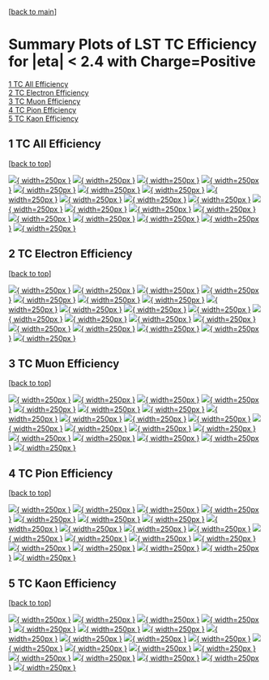 [[back to main](./)]

# <a name="top"></a> Summary Plots of LST TC Efficiency for |eta| < 2.4 with Charge=Positive

[1 TC All Efficiency](#1)<br/>[2 TC Electron Efficiency](#2)<br/>[3 TC Muon Efficiency](#3)<br/>[4 TC Pion Efficiency](#4)<br/>[5 TC Kaon Efficiency](#5)<br/>



## <a name="1"></a> 1 TC All Efficiency

 [[back to top](#top)]

[![](../mtv/var/TC_loweta_0_1_eff_pt.png){ width=250px }](TC_loweta_0_1_eff_pt.html)
[![](../mtv/var/TC_loweta_0_1_eff_ptzoom.png){ width=250px }](TC_loweta_0_1_eff_ptzoom.html)
[![](../mtv/var/TC_loweta_0_1_eff_ptlow.png){ width=250px }](TC_loweta_0_1_eff_ptlow.html)
[![](../mtv/var/TC_loweta_0_1_eff_ptlowzoom.png){ width=250px }](TC_loweta_0_1_eff_ptlowzoom.html)
[![](../mtv/var/TC_loweta_0_1_eff_ptmtv.png){ width=250px }](TC_loweta_0_1_eff_ptmtv.html)
[![](../mtv/var/TC_loweta_0_1_eff_ptmtvzoom.png){ width=250px }](TC_loweta_0_1_eff_ptmtvzoom.html)
[![](../mtv/var/TC_loweta_0_1_eff_eta.png){ width=250px }](TC_loweta_0_1_eff_eta.html)
[![](../mtv/var/TC_loweta_0_1_eff_etazoom.png){ width=250px }](TC_loweta_0_1_eff_etazoom.html)
[![](../mtv/var/TC_loweta_0_1_eff_etacoarse.png){ width=250px }](TC_loweta_0_1_eff_etacoarse.html)
[![](../mtv/var/TC_loweta_0_1_eff_etacoarsezoom.png){ width=250px }](TC_loweta_0_1_eff_etacoarsezoom.html)
[![](../mtv/var/TC_loweta_0_1_eff_phi.png){ width=250px }](TC_loweta_0_1_eff_phi.html)
[![](../mtv/var/TC_loweta_0_1_eff_phizoom.png){ width=250px }](TC_loweta_0_1_eff_phizoom.html)
[![](../mtv/var/TC_loweta_0_1_eff_phicoarse.png){ width=250px }](TC_loweta_0_1_eff_phicoarse.html)
[![](../mtv/var/TC_loweta_0_1_eff_phicoarsezoom.png){ width=250px }](TC_loweta_0_1_eff_phicoarsezoom.html)
[![](../mtv/var/TC_loweta_0_1_eff_dxy.png){ width=250px }](TC_loweta_0_1_eff_dxy.html)
[![](../mtv/var/TC_loweta_0_1_eff_dxycoarse.png){ width=250px }](TC_loweta_0_1_eff_dxycoarse.html)
[![](../mtv/var/TC_loweta_0_1_eff_dxycoarsezoom.png){ width=250px }](TC_loweta_0_1_eff_dxycoarsezoom.html)
[![](../mtv/var/TC_loweta_0_1_eff_dz.png){ width=250px }](TC_loweta_0_1_eff_dz.html)
[![](../mtv/var/TC_loweta_0_1_eff_dzcoarse.png){ width=250px }](TC_loweta_0_1_eff_dzcoarse.html)
[![](../mtv/var/TC_loweta_0_1_eff_dzcoarsezoom.png){ width=250px }](TC_loweta_0_1_eff_dzcoarsezoom.html)


## <a name="2"></a> 2 TC Electron Efficiency

 [[back to top](#top)]

[![](../mtv/var/TC_loweta_11_1_eff_pt.png){ width=250px }](TC_loweta_11_1_eff_pt.html)
[![](../mtv/var/TC_loweta_11_1_eff_ptzoom.png){ width=250px }](TC_loweta_11_1_eff_ptzoom.html)
[![](../mtv/var/TC_loweta_11_1_eff_ptlow.png){ width=250px }](TC_loweta_11_1_eff_ptlow.html)
[![](../mtv/var/TC_loweta_11_1_eff_ptlowzoom.png){ width=250px }](TC_loweta_11_1_eff_ptlowzoom.html)
[![](../mtv/var/TC_loweta_11_1_eff_ptmtv.png){ width=250px }](TC_loweta_11_1_eff_ptmtv.html)
[![](../mtv/var/TC_loweta_11_1_eff_ptmtvzoom.png){ width=250px }](TC_loweta_11_1_eff_ptmtvzoom.html)
[![](../mtv/var/TC_loweta_11_1_eff_eta.png){ width=250px }](TC_loweta_11_1_eff_eta.html)
[![](../mtv/var/TC_loweta_11_1_eff_etazoom.png){ width=250px }](TC_loweta_11_1_eff_etazoom.html)
[![](../mtv/var/TC_loweta_11_1_eff_etacoarse.png){ width=250px }](TC_loweta_11_1_eff_etacoarse.html)
[![](../mtv/var/TC_loweta_11_1_eff_etacoarsezoom.png){ width=250px }](TC_loweta_11_1_eff_etacoarsezoom.html)
[![](../mtv/var/TC_loweta_11_1_eff_phi.png){ width=250px }](TC_loweta_11_1_eff_phi.html)
[![](../mtv/var/TC_loweta_11_1_eff_phizoom.png){ width=250px }](TC_loweta_11_1_eff_phizoom.html)
[![](../mtv/var/TC_loweta_11_1_eff_phicoarse.png){ width=250px }](TC_loweta_11_1_eff_phicoarse.html)
[![](../mtv/var/TC_loweta_11_1_eff_phicoarsezoom.png){ width=250px }](TC_loweta_11_1_eff_phicoarsezoom.html)
[![](../mtv/var/TC_loweta_11_1_eff_dxy.png){ width=250px }](TC_loweta_11_1_eff_dxy.html)
[![](../mtv/var/TC_loweta_11_1_eff_dxycoarse.png){ width=250px }](TC_loweta_11_1_eff_dxycoarse.html)
[![](../mtv/var/TC_loweta_11_1_eff_dxycoarsezoom.png){ width=250px }](TC_loweta_11_1_eff_dxycoarsezoom.html)
[![](../mtv/var/TC_loweta_11_1_eff_dz.png){ width=250px }](TC_loweta_11_1_eff_dz.html)
[![](../mtv/var/TC_loweta_11_1_eff_dzcoarse.png){ width=250px }](TC_loweta_11_1_eff_dzcoarse.html)
[![](../mtv/var/TC_loweta_11_1_eff_dzcoarsezoom.png){ width=250px }](TC_loweta_11_1_eff_dzcoarsezoom.html)


## <a name="3"></a> 3 TC Muon Efficiency

 [[back to top](#top)]

[![](../mtv/var/TC_loweta_13_1_eff_pt.png){ width=250px }](TC_loweta_13_1_eff_pt.html)
[![](../mtv/var/TC_loweta_13_1_eff_ptzoom.png){ width=250px }](TC_loweta_13_1_eff_ptzoom.html)
[![](../mtv/var/TC_loweta_13_1_eff_ptlow.png){ width=250px }](TC_loweta_13_1_eff_ptlow.html)
[![](../mtv/var/TC_loweta_13_1_eff_ptlowzoom.png){ width=250px }](TC_loweta_13_1_eff_ptlowzoom.html)
[![](../mtv/var/TC_loweta_13_1_eff_ptmtv.png){ width=250px }](TC_loweta_13_1_eff_ptmtv.html)
[![](../mtv/var/TC_loweta_13_1_eff_ptmtvzoom.png){ width=250px }](TC_loweta_13_1_eff_ptmtvzoom.html)
[![](../mtv/var/TC_loweta_13_1_eff_eta.png){ width=250px }](TC_loweta_13_1_eff_eta.html)
[![](../mtv/var/TC_loweta_13_1_eff_etazoom.png){ width=250px }](TC_loweta_13_1_eff_etazoom.html)
[![](../mtv/var/TC_loweta_13_1_eff_etacoarse.png){ width=250px }](TC_loweta_13_1_eff_etacoarse.html)
[![](../mtv/var/TC_loweta_13_1_eff_etacoarsezoom.png){ width=250px }](TC_loweta_13_1_eff_etacoarsezoom.html)
[![](../mtv/var/TC_loweta_13_1_eff_phi.png){ width=250px }](TC_loweta_13_1_eff_phi.html)
[![](../mtv/var/TC_loweta_13_1_eff_phizoom.png){ width=250px }](TC_loweta_13_1_eff_phizoom.html)
[![](../mtv/var/TC_loweta_13_1_eff_phicoarse.png){ width=250px }](TC_loweta_13_1_eff_phicoarse.html)
[![](../mtv/var/TC_loweta_13_1_eff_phicoarsezoom.png){ width=250px }](TC_loweta_13_1_eff_phicoarsezoom.html)
[![](../mtv/var/TC_loweta_13_1_eff_dxy.png){ width=250px }](TC_loweta_13_1_eff_dxy.html)
[![](../mtv/var/TC_loweta_13_1_eff_dxycoarse.png){ width=250px }](TC_loweta_13_1_eff_dxycoarse.html)
[![](../mtv/var/TC_loweta_13_1_eff_dxycoarsezoom.png){ width=250px }](TC_loweta_13_1_eff_dxycoarsezoom.html)
[![](../mtv/var/TC_loweta_13_1_eff_dz.png){ width=250px }](TC_loweta_13_1_eff_dz.html)
[![](../mtv/var/TC_loweta_13_1_eff_dzcoarse.png){ width=250px }](TC_loweta_13_1_eff_dzcoarse.html)
[![](../mtv/var/TC_loweta_13_1_eff_dzcoarsezoom.png){ width=250px }](TC_loweta_13_1_eff_dzcoarsezoom.html)


## <a name="4"></a> 4 TC Pion Efficiency

 [[back to top](#top)]

[![](../mtv/var/TC_loweta_211_1_eff_pt.png){ width=250px }](TC_loweta_211_1_eff_pt.html)
[![](../mtv/var/TC_loweta_211_1_eff_ptzoom.png){ width=250px }](TC_loweta_211_1_eff_ptzoom.html)
[![](../mtv/var/TC_loweta_211_1_eff_ptlow.png){ width=250px }](TC_loweta_211_1_eff_ptlow.html)
[![](../mtv/var/TC_loweta_211_1_eff_ptlowzoom.png){ width=250px }](TC_loweta_211_1_eff_ptlowzoom.html)
[![](../mtv/var/TC_loweta_211_1_eff_ptmtv.png){ width=250px }](TC_loweta_211_1_eff_ptmtv.html)
[![](../mtv/var/TC_loweta_211_1_eff_ptmtvzoom.png){ width=250px }](TC_loweta_211_1_eff_ptmtvzoom.html)
[![](../mtv/var/TC_loweta_211_1_eff_eta.png){ width=250px }](TC_loweta_211_1_eff_eta.html)
[![](../mtv/var/TC_loweta_211_1_eff_etazoom.png){ width=250px }](TC_loweta_211_1_eff_etazoom.html)
[![](../mtv/var/TC_loweta_211_1_eff_etacoarse.png){ width=250px }](TC_loweta_211_1_eff_etacoarse.html)
[![](../mtv/var/TC_loweta_211_1_eff_etacoarsezoom.png){ width=250px }](TC_loweta_211_1_eff_etacoarsezoom.html)
[![](../mtv/var/TC_loweta_211_1_eff_phi.png){ width=250px }](TC_loweta_211_1_eff_phi.html)
[![](../mtv/var/TC_loweta_211_1_eff_phizoom.png){ width=250px }](TC_loweta_211_1_eff_phizoom.html)
[![](../mtv/var/TC_loweta_211_1_eff_phicoarse.png){ width=250px }](TC_loweta_211_1_eff_phicoarse.html)
[![](../mtv/var/TC_loweta_211_1_eff_phicoarsezoom.png){ width=250px }](TC_loweta_211_1_eff_phicoarsezoom.html)
[![](../mtv/var/TC_loweta_211_1_eff_dxy.png){ width=250px }](TC_loweta_211_1_eff_dxy.html)
[![](../mtv/var/TC_loweta_211_1_eff_dxycoarse.png){ width=250px }](TC_loweta_211_1_eff_dxycoarse.html)
[![](../mtv/var/TC_loweta_211_1_eff_dxycoarsezoom.png){ width=250px }](TC_loweta_211_1_eff_dxycoarsezoom.html)
[![](../mtv/var/TC_loweta_211_1_eff_dz.png){ width=250px }](TC_loweta_211_1_eff_dz.html)
[![](../mtv/var/TC_loweta_211_1_eff_dzcoarse.png){ width=250px }](TC_loweta_211_1_eff_dzcoarse.html)
[![](../mtv/var/TC_loweta_211_1_eff_dzcoarsezoom.png){ width=250px }](TC_loweta_211_1_eff_dzcoarsezoom.html)


## <a name="5"></a> 5 TC Kaon Efficiency

 [[back to top](#top)]

[![](../mtv/var/TC_loweta_321_1_eff_pt.png){ width=250px }](TC_loweta_321_1_eff_pt.html)
[![](../mtv/var/TC_loweta_321_1_eff_ptzoom.png){ width=250px }](TC_loweta_321_1_eff_ptzoom.html)
[![](../mtv/var/TC_loweta_321_1_eff_ptlow.png){ width=250px }](TC_loweta_321_1_eff_ptlow.html)
[![](../mtv/var/TC_loweta_321_1_eff_ptlowzoom.png){ width=250px }](TC_loweta_321_1_eff_ptlowzoom.html)
[![](../mtv/var/TC_loweta_321_1_eff_ptmtv.png){ width=250px }](TC_loweta_321_1_eff_ptmtv.html)
[![](../mtv/var/TC_loweta_321_1_eff_ptmtvzoom.png){ width=250px }](TC_loweta_321_1_eff_ptmtvzoom.html)
[![](../mtv/var/TC_loweta_321_1_eff_eta.png){ width=250px }](TC_loweta_321_1_eff_eta.html)
[![](../mtv/var/TC_loweta_321_1_eff_etazoom.png){ width=250px }](TC_loweta_321_1_eff_etazoom.html)
[![](../mtv/var/TC_loweta_321_1_eff_etacoarse.png){ width=250px }](TC_loweta_321_1_eff_etacoarse.html)
[![](../mtv/var/TC_loweta_321_1_eff_etacoarsezoom.png){ width=250px }](TC_loweta_321_1_eff_etacoarsezoom.html)
[![](../mtv/var/TC_loweta_321_1_eff_phi.png){ width=250px }](TC_loweta_321_1_eff_phi.html)
[![](../mtv/var/TC_loweta_321_1_eff_phizoom.png){ width=250px }](TC_loweta_321_1_eff_phizoom.html)
[![](../mtv/var/TC_loweta_321_1_eff_phicoarse.png){ width=250px }](TC_loweta_321_1_eff_phicoarse.html)
[![](../mtv/var/TC_loweta_321_1_eff_phicoarsezoom.png){ width=250px }](TC_loweta_321_1_eff_phicoarsezoom.html)
[![](../mtv/var/TC_loweta_321_1_eff_dxy.png){ width=250px }](TC_loweta_321_1_eff_dxy.html)
[![](../mtv/var/TC_loweta_321_1_eff_dxycoarse.png){ width=250px }](TC_loweta_321_1_eff_dxycoarse.html)
[![](../mtv/var/TC_loweta_321_1_eff_dxycoarsezoom.png){ width=250px }](TC_loweta_321_1_eff_dxycoarsezoom.html)
[![](../mtv/var/TC_loweta_321_1_eff_dz.png){ width=250px }](TC_loweta_321_1_eff_dz.html)
[![](../mtv/var/TC_loweta_321_1_eff_dzcoarse.png){ width=250px }](TC_loweta_321_1_eff_dzcoarse.html)
[![](../mtv/var/TC_loweta_321_1_eff_dzcoarsezoom.png){ width=250px }](TC_loweta_321_1_eff_dzcoarsezoom.html)
